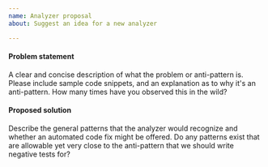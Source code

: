 ```yaml
---
name: Analyzer proposal
about: Suggest an idea for a new analyzer

---
```


#### Problem statement
A clear and concise description of what the problem or anti-pattern is. Please include sample code snippets, and an explanation as to why it's an anti-pattern. How many times have you observed this in the wild?

#### Proposed solution
Describe the general patterns that the analyzer would recognize and whether an automated code fix might be offered. Do any patterns exist that are allowable yet very close to the anti-pattern that we should write negative tests for?

